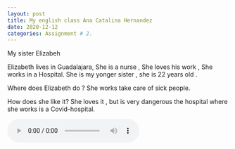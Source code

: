 ```yaml
---
layout: post
title: My english class Ana Catalina Hernandez
date: 2020-12-12
categories: Assignment # 2.
---
```


My sister Elizabeh

Elizabeth lives in Guadalajara, She is  a nurse , She loves his work , She works in a Hospital.
She is my yonger sister , she is 22 years old .

Where does Elizabeth do ?
She works take care of sick people.

How does she like it?
She loves it , but is very dangerous the hospital where she works is a Covid-hospital.


<audio controls="controls">
  <source type="audio/ogg" src="t_voice5080411639279255772.ogg"></source>
  <p>Your browser does not support the audio element.</p>
</audio>




